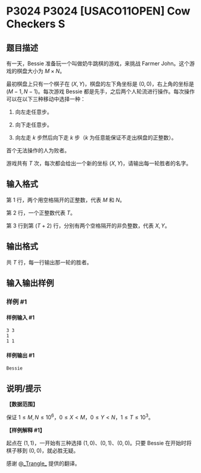 # P3024 P3024 [USACO11OPEN] Cow Checkers S

## 题目描述

有一天，Bessie 准备玩一个叫做奶牛跳棋的游戏，来挑战 Farmer John。这个游戏的棋盘大小为 $M\times N$。

最初棋盘上只有一个棋子在 $(X,Y)$，棋盘的左下角坐标是 $(0,0)$，右上角的坐标是 $(M-1,N-1)$。每次游戏 Bessie 都是先手，之后两个人轮流进行操作。每次操作可以在以下三种移动中选择一种：

1. 向左走任意步。

2. 向下走任意步。

3. 向左走 $k$ 步然后向下走 $k$ 步（$k$ 为任意能保证不走出棋盘的正整数）。

首个无法操作的人为败者。

游戏共有 $T$ 次，每次都会给出一个新的坐标 $(X,Y)$，请输出每一轮胜者的名字。

## 输入格式

第 $1$ 行，两个用空格隔开的正整数，代表 $M$ 和 $N$。

第 $2$ 行，一个正整数代表 $T$。

第 $3$ 行到第 $(T+2)$ 行，分别有两个空格隔开的非负整数，代表 $X,Y$。

## 输出格式

共 $T$ 行，每一行输出那一轮的胜者。

## 输入输出样例

### 样例 #1

#### 样例输入 #1

```
3 3 
1 
1 1
```

#### 样例输出 #1

```
Bessie
```

## 说明/提示

**【数据范围】**

保证 $1\le M,N\le 10^6$，$0 \le X < M$，$0 \le Y < N$，$1\le T\le10^3$。

**【样例解释 #1】**

起点在 $(1,1)$，一开始有三种选择 $(1,0)$、$(0,1)$、$(0,0)$。只要 Bessie 在开始时将棋子移到 $(0,0)$，就必胜无疑。

感谢 @[\_Trangle\_](/user/768144) 提供的翻译。
